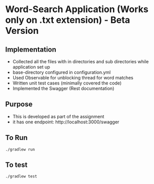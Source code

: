 Word-Search Application (Works only on .txt extension) - Beta Version
=====

Implementation
--------------
* Collected all the files with in directories and sub directories while application set up
* base-directory configured in configuration.yml
* Used Observable for unblocking thread for word matches
* Written unit test cases (minimally covered the code)
* Implemented the Swagger (Rest documentation)

Purpose
-----
* This is developed as part of the assignment
* it has one endpoint: http://localhost:3000/swagger

To Run
-----
```
./gradlew run
```

To test
-----
```
./gradlew test
```


